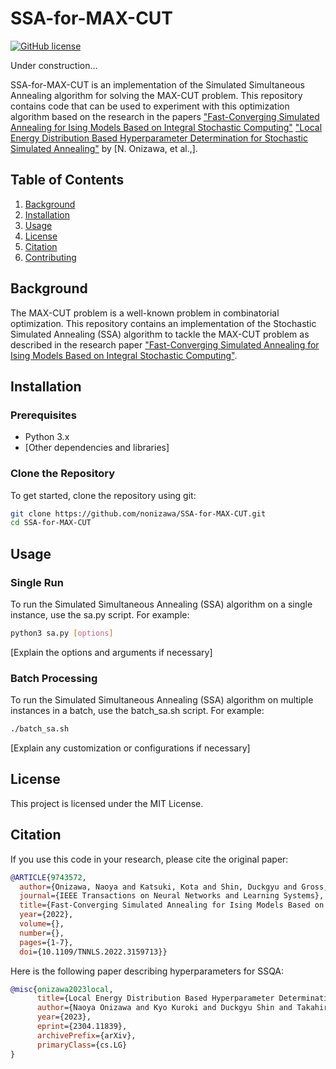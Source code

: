 # SSA-for-MAX-CUT

[![GitHub license](https://img.shields.io/github/license/nonizawa/SSA-for-MAX-CUT)](https://github.com/nonizawa/SSA-for-MAX-CUT/blob/main/LICENSE)

Under construction...

SSA-for-MAX-CUT is an implementation of the Simulated Simultaneous Annealing algorithm for solving the MAX-CUT problem. This repository contains code that can be used to experiment with this optimization algorithm based on the research in the papers ["Fast-Converging Simulated Annealing for Ising Models Based on Integral Stochastic Computing"](https://ieeexplore.ieee.org/document/9743572) ["Local Energy Distribution Based Hyperparameter Determination for Stochastic Simulated Annealing"](https://arxiv.org/abs/2304.11839) by [N. Onizawa, et al.,].

## Table of Contents
1. [Background](#background)
2. [Installation](#installation)
3. [Usage](#usage)
4. [License](#license)
5. [Citation](#citation)
6. [Contributing](#contributing)

## Background

The MAX-CUT problem is a well-known problem in combinatorial optimization. This repository contains an implementation of the Stochastic Simulated Annealing (SSA) algorithm to tackle the MAX-CUT problem as described in the research paper ["Fast-Converging Simulated Annealing for Ising Models Based on Integral Stochastic Computing"](https://ieeexplore.ieee.org/document/9743572).

## Installation

### Prerequisites

- Python 3.x
- [Other dependencies and libraries]

### Clone the Repository

To get started, clone the repository using git:

```sh
git clone https://github.com/nonizawa/SSA-for-MAX-CUT.git
cd SSA-for-MAX-CUT
```

## Usage

### Single Run
To run the Simulated Simultaneous Annealing (SSA) algorithm on a single instance, use the sa.py script. For example:

```sh
python3 sa.py [options]
```
[Explain the options and arguments if necessary]

### Batch Processing
To run the Simulated Simultaneous Annealing (SSA) algorithm on multiple instances in a batch, use the batch_sa.sh script. For example:

```sh
./batch_sa.sh
```
[Explain any customization or configurations if necessary]

## License

This project is licensed under the MIT License.

## Citation

If you use this code in your research, please cite the original paper:
```bibtex
@ARTICLE{9743572,
  author={Onizawa, Naoya and Katsuki, Kota and Shin, Duckgyu and Gross, Warren J. and Hanyu, Takahiro},
  journal={IEEE Transactions on Neural Networks and Learning Systems}, 
  title={Fast-Converging Simulated Annealing for Ising Models Based on Integral Stochastic Computing}, 
  year={2022},
  volume={},
  number={},
  pages={1-7},
  doi={10.1109/TNNLS.2022.3159713}}
```
Here is the following paper describing hyperparameters for SSQA:
```bibtex
@misc{onizawa2023local,
      title={Local Energy Distribution Based Hyperparameter Determination for Stochastic Simulated Annealing}, 
      author={Naoya Onizawa and Kyo Kuroki and Duckgyu Shin and Takahiro Hanyu},
      year={2023},
      eprint={2304.11839},
      archivePrefix={arXiv},
      primaryClass={cs.LG}
}
```
